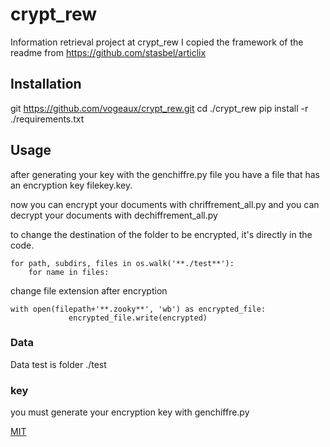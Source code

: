 # crypt_rew

Information retrieval project at crypt_rew
I copied the framework of the readme from https://github.com/stasbel/articlix


## Installation
git https://github.com/vogeaux/crypt_rew.git
cd ./crypt_rew
pip install -r ./requirements.txt


## Usage

after generating your key with the genchiffre.py file
you have a file that has an encryption key filekey.key.

now you can encrypt your documents with chriffrement_all.py
and you can decrypt your documents with dechiffrement_all.py

to change the destination of the folder to be encrypted, it's directly in the code.

```
for path, subdirs, files in os.walk('**./test**'):
    for name in files:
```

change file extension after encryption

```
with open(filepath+'**.zooky**', 'wb') as encrypted_file: 
             encrypted_file.write(encrypted)
```

### Data

Data test is folder ./test

### key

you must generate your encryption key with genchiffre.py

[MIT](LICENSE)